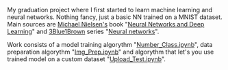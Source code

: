 My graduation project where I first started to learn machine learning
and neural networks. Nothing fancy, just a basic NN trained on a MNIST dataset.
Main sources are [Michael Nielsen's](https://michaelnielsen.org/) book "[Neural Networks and Deep Learning]()"
and [3Blue1Brown](https://www.youtube.com/@3blue1brown) series "[Neural networks](https://www.youtube.com/playlist?list=PLZHQObOWTQDNU6R1_67000Dx_ZCJB-3pi)".

Work consists of a model training algorythm "[Number_Class.ipynb](Number_Class.ipynb)", data preparation algorythm "[Img_Prep.ipynb](Img_Prep.ipynb)" 
and algorythm that let's you use trained model on a custom dataset "[Upload_Test.ipynb](Upload_Test.ipynb)".